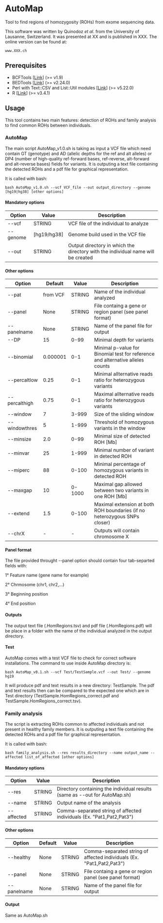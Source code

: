 # AutoMap
Tool to find regions of homozygosity (ROHs) from exome sequencing data.

This software was written by Quinodoz *et al.* from the University of Lausanne, Switzerland. It was presented at XX and is published in XXX.
The online version can be found at: 
```
www.XXX.ch
```

## Prerequisites
+ BCFTools [[Link](https://samtools.github.io/bcftools/howtos/install.html)] (>= v1.9)
+ BEDTools [[Link](https://bedtools.readthedocs.io/en/latest/content/installation.html)] (>= v2.24.0)
+ Perl with Text::CSV and List::Util modules [[Link](https://www.perl.org/get.html)] (>= v5.22.0)
+ R [[Link](https://cran.r-project.org/mirrors.html)] (>= v3.4.1)

## Usage
This tool contains two main features: detection of ROHs and family analysis to find common ROHs between individuals.
### AutoMap
The main script AutoMap_v1.0.sh is taking as input a VCF file which need contain GT (genotype) and AD (allelic depths for the ref and alt alleles) or DP4 (number of high-quality ref-forward bases, ref-reverse, alt-forward and alt-reverse bases) fields for variants.
It is outputing a text file containing the detected ROHs and a pdf file for graphical representation.

It is called with bash:
```
bash AutoMap_v1.0.sh --vcf VCF_file --out output_directory --genome [hg19|hg38] [other options]
```

#### Mandatory options
Option | Value | Description
--- | --- | ---
--vcf | STRING | VCF file of the individual to analyze
--genome | [hg19/hg38] | Genome build used in the VCF file
--out | STRING | Output directory in which the directory with the individual name will be created

#### Other options
Option | Default | Value | Description
--- | --- | --- | ---
--pat | from VCF | STRING | Name of the individual analyzed
--panel | None | STRING | File containg a gene or region panel (see panel format)
--panelname | None | STRING | Name of the panel file for output
--DP | 15 | 0-99 | Minimal depth for variants
--binomial | 0.000001 | 0-1 | Minimal p-value for Binomial test for reference and alternative alleles counts
--percaltlow | 0.25 | 0-1 | Minimal allternative reads ratio for heterozygous variants
--percalthigh | 0.75 | 0-1 | Maximal allternative reads ratio for heterozygous variants
--window | 7 | 3-999 | Size of the sliding window
--windowthres | 5 | 1-999 | Threshold of homozygous variants in the window
--minsize | 2.0 | 0-99 | Minimal size of detected ROH [Mb]
--minvar | 25 | 1-999 | Minimal number of variant in detected ROH
--miperc | 88 | 0-100 | Minimal percentage of homozygous variants in detected ROH
--maxgap | 10 | 0-1000 | Maximal gap allowed between two variants in one ROH [Mb]
--extend | 1.5 | 0-100 | Maximal extension at both ROH boundaries (if no heterozygous SNPs closer)
--chrX   | - | - | Outputs will contain chromosome X  

#### Panel format
The file provided throught --panel option should contain four tab-separted fields with:

1° Feature name (gene name for example)

2° Chrmosome (chr1, chr2,...)

3° Beginning position

4° End position

#### Outputs
The output text file (.HomRegions.tsv) and pdf file (.HomRegions.pdf) will be place in a folder with the name of the individual analyzed in the output directory.

#### Test
AutoMap comes with a test VCF file to check for correct software installations.
The command to use inside AutoMap directory is:
```
bash AutoMap_v0.1.sh --vcf Test/TestSample.vcf --out Test/ --genome hg19
```
It will produce pdf and text results in a new directory: TestSample. The pdf and text results then can be compared to the expected one which are in Test directory (TestSample.HomRegions_correct.pdf and TestSample.HomRegions_correct.tsv).


### Family analysis
The script is extracting ROHs common to affected individuals and not present in healthy family members. It is outputing a text file containing the detected ROHs and a pdf file for graphical representation.

It is called with bash:
```
bash family_analysis.sh --res results_directory --name output_name --affected list_of_affected [other options]
```

#### Mandatory options
Option | Value | Description
--- | --- | ---
--res | STRING | Directory containing the individual results (same as --out for AutoMap.sh)
--name | STRING | Output name of the analysis
--affected | STRING | Comma-separated string of affected individuals (Ex. "Pat1,Pat2,Pat3")
#### Other options
Option | Default | Value | Description
--- | --- | --- | ---
--healthy | None | STRING | Comma-separated string of affected individuals (Ex. "Pat1,Pat2,Pat3")
--panel | None | STRING | File containg a gene or region panel (see panel format)
--panelname | None | STRING | Name of the panel file for output
#### Output
Same as AutoMap.sh
